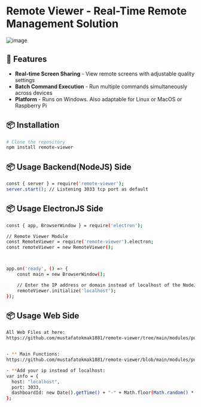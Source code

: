 # Remote Viewer - Real-Time Remote Management Solution

![image](https://github.com/user-attachments/assets/dbda295e-b0ee-4345-9829-74a5ff508843)


## 🌟 Features
- **Real-time Screen Sharing** - View remote screens with adjustable quality settings
- **Batch Command Execution** - Run multiple commands simultaneously across devices  
- **Platform** - Runs on Windows. Also adaptable for Linux or MacOS or Raspberry Pi
## 📦 Installation

```bash
# Clone the repository
npm install remote-viewer
````

## 📦 Usage Backend(NodeJS) Side
```bash
const { server } = require('remote-viewer');
server.start(); // Listening 3033 tcp port as default
````

## 📦 Usage ElectronJS Side
```bash
const { app, BrowserWindow } = require('electron');

// Remote Viewer Module
const RemoteViewer = require('remote-viewer').electron;
const remoteViewer = new RemoteViewer();



app.on('ready', () => {
    const main = new BrowserWindow();

    // Enter the IP address or domain instead of localhost of the NodeJS Server
    remoteViewer.initialize('localhost');
});
````

## 📦 Usage Web Side
```bash
All Web Files at here:
https://github.com/mustafatokmak1881/remote-viewer/tree/main/modules/public


- ** Main Functions:
https://github.com/mustafatokmak1881/remote-viewer/blob/main/modules/public/js/screenViewer.js

- **Add your ip instead of localhost:
var info = {
  host: "localhost",
  port: 3033,
  dashboardId: new Date().getTime() + "-" + Math.floor(Math.random() * 99999),
};
````

